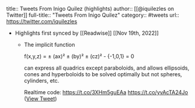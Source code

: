 title:: Tweets From Inigo Quilez (highlights)
author:: [[@iquilezles on Twitter]]
full-title:: "Tweets From Inigo Quilez"
category:: #tweets
url:: https://twitter.com/iquilezles

- Highlights first synced by [[Readwise]] [[Nov 19th, 2022]]
	- The implicit function
	  
	  f(x,y,z) = ± (ax)² ± (by)² ± (cz)² - {-1,0,1} = 0
	  
	  can express all quadrics except paraboloids, and allows ellipsoids, cones and hyperboloids to be solved optimally but not spheres, cylinders, etc.
	  
	  Realtime code: https://t.co/3XHm5guEAa https://t.co/yvAcTA24Jo ([View Tweet](https://twitter.com/iquilezles/status/1548249858464571392))